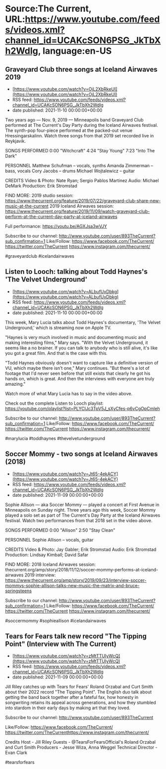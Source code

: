 # Source:The Current, URL:https://www.youtube.com/feeds/videos.xml?channel_id=UCAKcSON6PSG_JkTbXh2WdIg, language:en-US

## Graveyard Club   three songs at Iceland Airwaves 2019
 - [https://www.youtube.com/watch?v=OjL2XbRkeUI](https://www.youtube.com/watch?v=OjL2XbRkeUI)
 - RSS feed: https://www.youtube.com/feeds/videos.xml?channel_id=UCAKcSON6PSG_JkTbXh2WdIg
 - date published: 2021-11-10 00:00:00+00:00

Two years ago — Nov. 9, 2019 — Minneapolis band Graveyard Club performed at The Current's Day Party during the Iceland Airwaves festival. The synth-pop four-piece performed at the packed-out venue Hressingarskalinn. Watch three songs from that 2019 set recorded live in Reykjavik.

SONGS PERFORMED
0:00 "Witchcraft"
4:24 "Stay Young"
7:23 "Into The Dark"

PERSONNEL
Matthew Schufman – vocals, synths
Amanda Zimmerman – bass, vocals
Cory Jacobs – drums
Michael Wojtalewicz – guitar

CREDITS
Video & Photo: Nate Ryan; Sergio Pablos Martinez
Audio: Michael DeMark
Production: Erik Stromstad

FIND MORE:
2019 studio session: https://www.thecurrent.org/feature/2019/07/22/graveyard-club-share-new-music-at-the-current
2019 Iceland Airwaves session: https://www.thecurrent.org/feature/2019/11/09/watch-graveyard-club-perform-at-the-current-day-party-at-iceland-airwaves

Full performance: https://youtu.be/AGXJsa3wVJY 

Subscribe to our channel:
http://www.youtube.com/user/893TheCurrent?sub_confirmation=1
Like/Follow:
https://www.facebook.com/TheCurrent/
https://twitter.com/TheCurrent
https://www.instagram.com/thecurrent/

#graveyardclub #icelandairwaves

## Listen to Looch: talking about Todd Haynes's 'The Velvet Underground'
 - [https://www.youtube.com/watch?v=ALbufUxDbkg](https://www.youtube.com/watch?v=ALbufUxDbkg)
 - RSS feed: https://www.youtube.com/feeds/videos.xml?channel_id=UCAKcSON6PSG_JkTbXh2WdIg
 - date published: 2021-11-10 00:00:00+00:00

This week, Mary Lucia talks about Todd Haynes's documentary, 'The Velvet Underground,' which is streaming now on Apple TV.  

"Haynes is very much involved in music and documenting music and making interesting films," Mary says. "With the Velvet Underground, it seems like a no brainer. If you can talk to anybody who is still alive, it's like you got a great film. And that is the case with this.

"Todd Haynes obviously doesn't want to capture like a definitive version of VU, which maybe there isn't one," Mary continues. "But there's a lot of footage that I'd never seen before that still exists that clearly he got his hands on, which is great. And then the interviews with everyone are truly amazing."

Watch more of what Mary Lucia has to say in the video above. 

Check out the complete Listen to Looch playlist:
https://youtube.com/playlist?list=PLYClJc3TpV5J_sXyCfes-p6vCgOpCmleh

Subscribe to our channel:
http://www.youtube.com/user/893TheCurrent?sub_confirmation=1
Like/Follow:
https://www.facebook.com/TheCurrent/
https://twitter.com/TheCurrent
https://www.instagram.com/thecurrent/ 

#marylucia #toddhaynes #thevelvetunderground

## Soccer Mommy - two songs at Iceland Airwaves (2018)
 - [https://www.youtube.com/watch?v=Jt65-4ekACY](https://www.youtube.com/watch?v=Jt65-4ekACY)
 - RSS feed: https://www.youtube.com/feeds/videos.xml?channel_id=UCAKcSON6PSG_JkTbXh2WdIg
 - date published: 2021-11-09 00:00:00+00:00

Sophie Allison — aka Soccer Mommy — played a concert at First Avenue in Minneapolis on Sunday night. Three years ago this week, Soccer Mommy played a solo set as part of The Current's Day Party at the Iceland Airwaves festival. Watch two performances from that 2018 set in the video above. 

SONGS PERFORMED
0:00 "Allison"
2:50 "Stay Clean"

PERSONNEL
Sophie Allison – vocals, guitar

CREDITS
Video & Photo: Jay Gabler; Erik Stromstad
Audio: Erik Stromstad
Production: Lindsay Kimball; David Safar

FIND MORE:
2018 Iceland Airwaves session: thecurrent.org/amp/story/2018/11/12/soccer-mommy-performs-at-iceland-airwaves
2019 interview: https://www.thecurrent.org/amp/story/2019/09/23/interview-soccer-mommys-sophie-allison-talks-new-music-the-matrix-and-bruce-springsteens

Subscribe to our channel:
http://www.youtube.com/user/893TheCurrent?sub_confirmation=1
Like/Follow:
https://www.facebook.com/TheCurrent/
https://twitter.com/TheCurrent
https://www.instagram.com/thecurrent/

#soccermommy #sophieallison #icelandairwaves

## Tears for Fears talk new record "The Tipping Point" (Interview with The Current)
 - [https://www.youtube.com/watch?v=zMtTTUIyWcQ](https://www.youtube.com/watch?v=zMtTTUIyWcQ)
 - RSS feed: https://www.youtube.com/feeds/videos.xml?channel_id=UCAKcSON6PSG_JkTbXh2WdIg
 - date published: 2021-11-09 00:00:00+00:00

Jill Riley catches up with Tears for Fears' Roland Orzabal and Curt Smith about their 2022 record "The Tipping Point". The English duo talk about getting the band back together after a fateful fax, how honesty in songwriting retains its appeal across generations, and how they stumbled into stardom in their early days by making art that they loved.

Subscribe to our channel:
http://www.youtube.com/user/893TheCurrent

Like/Follow:
https://www.facebook.com/TheCurrent/​​​​
https://twitter.com/TheCurrent​​​​
https://www.instagram.com/thecurrent/

Credits
Host - Jill Riley
Guests - @TearsForFearsOfficial's Roland Orzabal and Curt Smith 
Producers - Jesse Wiza, Anna Weggel
Technical Director - Evan Clark

#tearsforfears

